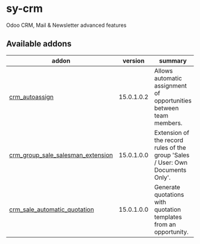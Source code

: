 # sy-crm
Odoo CRM, Mail &amp; Newsletter advanced features

[//]: # (addons)

Available addons
----------------
addon | version | summary
--- | --- | ---
[crm_autoassign](crm_autoassign/) | 15.0.1.0.2 | Allows automatic assignment of opportunities between team members.
[crm_group_sale_salesman_extension](crm_group_sale_salesman_extension/) | 15.0.1.0.0 | Extension of the record rules of the group 'Sales / User: Own Documents Only'.
[crm_sale_automatic_quotation](crm_sale_automatic_quotation/) | 15.0.1.0.0 | Generate quotations with quotation templates from an opportunity.

[//]: # (end addons)
